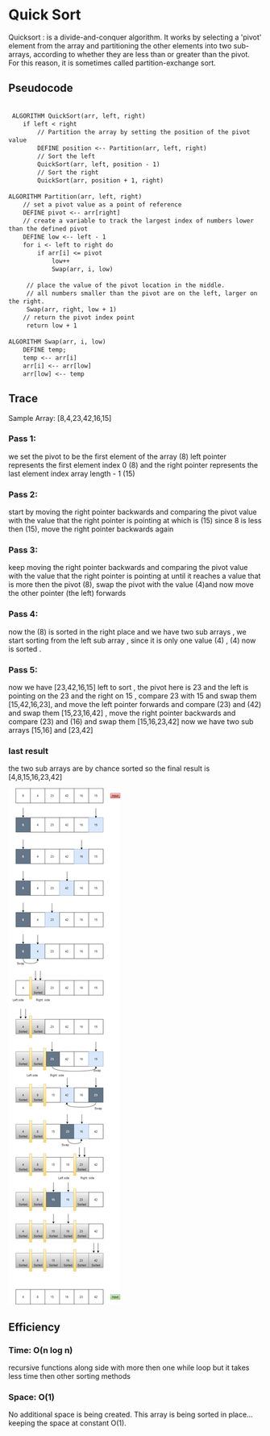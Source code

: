 # Quick Sort
Quicksort :  is a divide-and-conquer algorithm. It works by selecting a 'pivot' element from the array and partitioning the other elements into two sub-arrays, according to whether they are less than or greater than the pivot. For this reason, it is sometimes called partition-exchange sort.
## Pseudocode
```

 ALGORITHM QuickSort(arr, left, right)
    if left < right
        // Partition the array by setting the position of the pivot value 
        DEFINE position <-- Partition(arr, left, right)
        // Sort the left
        QuickSort(arr, left, position - 1)
        // Sort the right
        QuickSort(arr, position + 1, right)

ALGORITHM Partition(arr, left, right)
    // set a pivot value as a point of reference
    DEFINE pivot <-- arr[right]
    // create a variable to track the largest index of numbers lower than the defined pivot
    DEFINE low <-- left - 1
    for i <- left to right do
        if arr[i] <= pivot
            low++
            Swap(arr, i, low)

     // place the value of the pivot location in the middle.
     // all numbers smaller than the pivot are on the left, larger on the right. 
     Swap(arr, right, low + 1)
    // return the pivot index point
     return low + 1

ALGORITHM Swap(arr, i, low)
    DEFINE temp;
    temp <-- arr[i]
    arr[i] <-- arr[low]
    arr[low] <-- temp

```
## Trace
Sample Array: [8,4,23,42,16,15]

### Pass 1:
we set the pivot to be the first element of the array (8)
left pointer represents the first element index 0 (8) and the right pointer represents the last element  index array length - 1 (15)

### Pass 2:
start by moving the right pointer backwards and comparing the pivot value with the value that the right pointer is pointing at which is (15) since 8 is less then (15), move the right pointer backwards again 



### Pass 3:
keep moving the right pointer backwards and comparing the pivot value with the value that the right pointer is pointing at until it reaches a value that is more then the pivot (8), swap the pivot with the value (4)and now move the other pointer (the left) forwards 


### Pass 4:
now the (8) is sorted in the right place and we have two sub arrays , we start sorting from the left sub array , since it is only one value (4) , (4) now is sorted .



### Pass 5:
now we have [23,42,16,15] left to sort , the pivot here is 23 and the left is pointing on the 23 and the right on 15 , compare 23 with 15 and swap them [15,42,16,23], and move the left pointer forwards and compare (23) and (42) and swap them [15,23,16,42] , move the right pointer backwards and compare (23) and (16) and swap them [15,16,23,42] now we have two sub arrays [15,16] and [23,42] 




### last result 
the two sub arrays are by chance sorted so the final result is [4,8,15,16,23,42]




![1](./quick/c1.png)

## Efficiency
### Time: O(n log n)
recursive functions along side with more then one while loop but it takes less time then other sorting methods
### Space: O(1)
No additional space is being created. This array is being sorted in place…keeping the space at constant O(1).